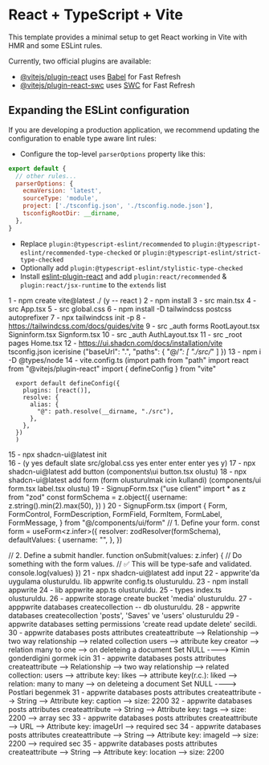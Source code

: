 # React + TypeScript + Vite

This template provides a minimal setup to get React working in Vite with HMR and some ESLint rules.

Currently, two official plugins are available:

- [@vitejs/plugin-react](https://github.com/vitejs/vite-plugin-react/blob/main/packages/plugin-react/README.md) uses [Babel](https://babeljs.io/) for Fast Refresh
- [@vitejs/plugin-react-swc](https://github.com/vitejs/vite-plugin-react-swc) uses [SWC](https://swc.rs/) for Fast Refresh

## Expanding the ESLint configuration

If you are developing a production application, we recommend updating the configuration to enable type aware lint rules:

- Configure the top-level `parserOptions` property like this:

```js
export default {
  // other rules...
  parserOptions: {
    ecmaVersion: 'latest',
    sourceType: 'module',
    project: ['./tsconfig.json', './tsconfig.node.json'],
    tsconfigRootDir: __dirname,
  },
}
```

- Replace `plugin:@typescript-eslint/recommended` to `plugin:@typescript-eslint/recommended-type-checked` or `plugin:@typescript-eslint/strict-type-checked`
- Optionally add `plugin:@typescript-eslint/stylistic-type-checked`
- Install [eslint-plugin-react](https://github.com/jsx-eslint/eslint-plugin-react) and add `plugin:react/recommended` & `plugin:react/jsx-runtime` to the `extends` list

1 - npm create vite@latest ./  (y -- react )
2 - npm install
3 - src main.tsx
4 - src App.tsx
5 - src global.css
6 - npm install -D tailwindcss postcss autoprefixer
7 - npx tailwindcss init -p
8 - https://tailwindcss.com/docs/guides/vite
9 - src _auth forms RootLayout.tsx Signinform.tsx Signform.tsx
10 - src _auth AuthLayout.tsx
11 - src _root pages Home.tsx
12 - https://ui.shadcn.com/docs/installation/vite 
      tsconfig.json icerisine ("baseUrl": ".",
    "paths": {
      "@/*": [
        "./src/*"
      ]
    })
13 - npm i -D @types/node
14 - vite.config.ts (import path from "path"
      import react from "@vitejs/plugin-react"
      import { defineConfig } from "vite"

      export default defineConfig({
        plugins: [react()],
        resolve: {
          alias: {
            "@": path.resolve(__dirname, "./src"),
          },
        },
      })
      )
15 - npx shadcn-ui@latest init   
16 - (y yes default slate src/global.css yes enter enter enter yes y)
17 - npx shadcn-ui@latest add button (components\ui button.tsx olustu)
18 - npx shadcn-ui@latest add form (form olusturulmak icin kullandi) (components/ui form.tsx label.tsx olustu)
19 - SignupForm.tsx ("use client"
      import * as z from "zod"
      const formSchema = z.object({
        username: z.string().min(2).max(50),
      })
      )
20 - SignupForm.tsx (import {
      Form,
      FormControl,
      FormDescription,
      FormField,
      FormItem,
      FormLabel,
      FormMessage,
    } from "@/components/ui/form"
    // 1. Define your form.
  const form = useForm<z.infer<typeof formSchema>>({
    resolver: zodResolver(formSchema),
    defaultValues: {
      username: "",
    },
  })
 
  // 2. Define a submit handler.
  function onSubmit(values: z.infer<typeof formSchema>) {
    // Do something with the form values.
    // ✅ This will be type-safe and validated.
    console.log(values)
  })
21 - npx shadcn-ui@latest add input
22 - appwrite'da uygulama olusturuldu. lib appwrite config.ts         olusturuldu.
23 - npm install appwrite
24 - lib appwrite app.ts olusturuldu.
25 - types index.ts olusturuldu.
26 - appwrite storage create bucket 'media' olusturuldu.
27 - apppwrite databases createcollection -- db olusturuldu.
28 - appwrite databases createcollection 'posts', 'Saves' ve 'users' olusturuldu
29 - appwrite databases setting permissions 'create read update delete' secildi.
30 - appwrite databases posts attributes createattribute --> Relationship --> two way relationship --> related collection users --> attribute key creator --> relation many to one --> on deleteing a document Set NULL  ----> Kimin gonderdigini gormek icin
31 - appwrite databases posts attributes createattribute --> Relationship --> two way relationship --> related collection: users --> attribute key: likes --> attribute key(r.c.): liked --> relation: many to many --> on deleteing a document Set NULL  ----> Postlari begenmek
31 - appwrite databases posts attributes createattribute --> String --> Attribute key: caption --> size: 2200
32 - appwrite databases posts attributes createattribute --> String --> Attribute key: tags --> size: 2200 --> array sec
33 - appwrite databases posts attributes createattribute --> URL --> Attribute key: imageUrl --> required sec
34 - appwrite databases posts attributes createattribute --> String --> Attribute key: imageId --> size: 2200 --> required sec
35 - appwrite databases posts attributes createattribute --> String --> Attribute key: location --> size: 2200 
